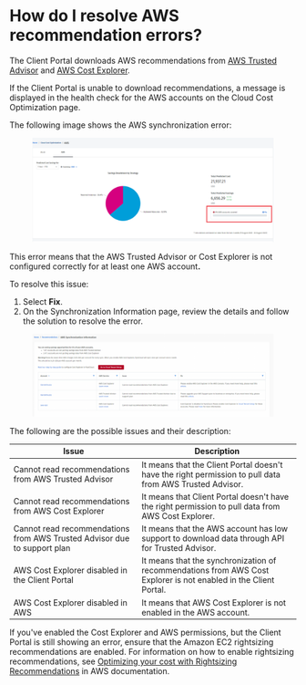 # How do I resolve AWS recommendation errors?

The Client Portal downloads AWS recommendations from [AWS Trusted Advisor](https://aws.amazon.com/premiumsupport/technology/trusted-advisor/) and [AWS Cost Explorer](https://aws.amazon.com/aws-cost-management/aws-cost-explorer/).&#x20;

If the Client Portal is unable to download recommendations, a message is displayed in the health check for the AWS accounts on the Cloud Cost Optimization page.&#x20;

The following image shows the AWS synchronization error:

<figure><img src="../../.gitbook/assets/image (737).png" alt=""><figcaption></figcaption></figure>

This error means that the AWS Trusted Advisor or Cost Explorer is not configured correctly for at least one AWS accoun&#x74;**.**&#x20;

To resolve this issue:

1. Select **Fix**.&#x20;
2. On the Synchronization Information page, review the details and follow the solution to resolve the error.&#x20;

<figure><img src="../../.gitbook/assets/image (635).png" alt=""><figcaption></figcaption></figure>

The following are the possible issues and their description:

| Issue                                                                    | Description                                                                                                      |
| ------------------------------------------------------------------------ | ---------------------------------------------------------------------------------------------------------------- |
| Cannot read recommendations from AWS Trusted Advisor                     | It means that the Client Portal doesn't have the right permission to pull data from AWS Trusted Advisor.         |
| Cannot read recommendations from AWS Cost Explorer                       | It means that Client Portal doesn't have the right permission to pull data from AWS Cost Explorer.               |
| Cannot read recommendations from AWS Trusted Advisor due to support plan | It means that the AWS account has low support to download data through API for Trusted Advisor.                  |
| AWS Cost Explorer disabled in the Client Portal                          | It means that the synchronization of recommendations from AWS Cost Explorer is not enabled in the Client Portal. |
| AWS Cost Explorer disabled in AWS                                        | It means that AWS Cost Explorer is not enabled in the AWS account.                                               |

If you've enabled the Cost Explorer and AWS permissions, but the Client Portal is still showing an error, ensure that the Amazon EC2 rightsizing recommendations are enabled. For information on how to enable rightsizing recommendations, see [Optimizing your cost with Rightsizing Recommendations](https://docs.aws.amazon.com/cost-management/latest/userguide/ce-rightsizing.html) in AWS documentation.
